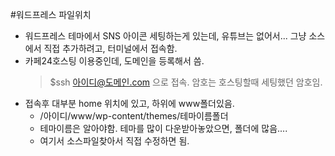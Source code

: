 #워드프레스 파일위치
   
* 워드프레스 테마에서 SNS 아이콘 세팅하는게 있는데, 유튜브는 없어서... 그냥 소스에서 직접 추가하려고, 터미널에서 접속함.
* 카페24호스팅 이용중인데, 도메인을 등록해서 씀. 
  >  $ssh 아이디@도메인.com 으로 접속. 암호는 호스팅할때 세팅했던 암호임.
* 접속후 대부분 home 위치에 있고, 하위에 www폴더있음.
  - /아이디/www/wp-content/themes/테마이름폴더 
  - 테마이름은 알아야함. 테마를 많이 다운받아놓았으면, 폴더에 많음....
  - 여기서 소스파일찾아서 직접 수정하면 됨.
